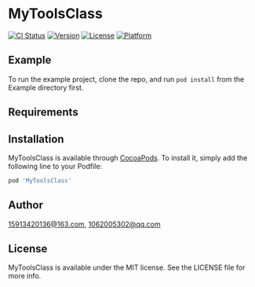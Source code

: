# MyToolsClass

[![CI Status](https://img.shields.io/travis/15913420136@163.com/MyToolsClass.svg?style=flat)](https://travis-ci.org/15913420136@163.com/MyToolsClass)
[![Version](https://img.shields.io/cocoapods/v/MyToolsClass.svg?style=flat)](https://cocoapods.org/pods/MyToolsClass)
[![License](https://img.shields.io/cocoapods/l/MyToolsClass.svg?style=flat)](https://cocoapods.org/pods/MyToolsClass)
[![Platform](https://img.shields.io/cocoapods/p/MyToolsClass.svg?style=flat)](https://cocoapods.org/pods/MyToolsClass)

## Example

To run the example project, clone the repo, and run `pod install` from the Example directory first.

## Requirements

## Installation

MyToolsClass is available through [CocoaPods](https://cocoapods.org). To install
it, simply add the following line to your Podfile:

```ruby
pod 'MyToolsClass'
```

## Author

15913420136@163.com, 1062005302@qq.com

## License

MyToolsClass is available under the MIT license. See the LICENSE file for more info.
